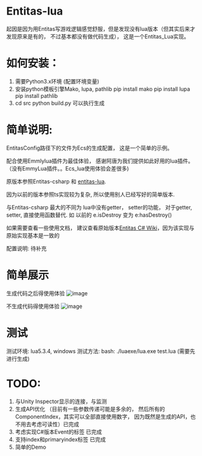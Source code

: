 # Entitas-lua
起因是因为用Entitas写游戏逻辑感觉舒服，但是发现没有lua版本（但其实后来才发现原来是有的， 不过基本都没有做代码生成）， 这是一个Entitas_Lua实现。


# 如何安装：
1. 需要Python3.x环境   (配置环境变量)
2. 安装python模板引擎Mako, lupa, pathlib
   pip install mako
   pip install lupa
   pip install pathlib
3. cd src
   python build.py 可以执行生成




# 简单说明:
EntitasConfig路径下的文件为Ecs的生成配置，  这是一个简单的示例。

配合使用Emmlylua插件为最佳体验， 感谢阿唐为我们提供如此好用的lua插件。（没有EmmyLua插件。。Ecs_lua使用体验会差很多)

原版本参照Entitas-csharp 和 [entitas-lua](https://github.com/sniper00/entitas-lua). 

因为以前的版本参照ts实现较为复杂, 所以使用别人已经写好的简单版本.

与Entitas-csharp 最大的不同为 lua中没有getter， setter的功能， 对于getter, setter,  直接使用函数替代. 
如 以前的 e.isDestroy 变为 e:hasDestroy()

如果需要查看一些使用文档， 建议查看原始版本[Entitas C# Wiki](https://github.com/sschmid/Entitas-CSharp/wiki)，因为该实现与原始实现基本是一致的


配置说明:   待补充

# 简单展示
生成代码之后得使用体验
![image](https://github.com/UpUpLiu/Entitas-lua/blob/master/document/tips.gif)

不生成代码得使用体验
![image](https://github.com/UpUpLiu/Entitas-lua/blob/master/document/noTips.gif)



# 测试
测试环境: lua5.3.4, windows
测试方法: bash: ./luaexe/lua.exe test.lua (需要先进行生成)

# TODO:
1. 与Unity Inspector显示的连接，与监测
2. 生成API优化 （目前有一些参数传递可能是多余的， 然后所有的ComponentIndex，其实可以全部直接使用数字， 因为既然是生成的API，也不用去考虑可读性）已完成
3. 考虑实现C#版本Event的标签   已完成
4. 支持index和primaryindex标签 已完成
5. 简单的Demo

